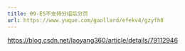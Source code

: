 ```yaml
---
title: 09-ES不支持分组后分页
url: https://www.yuque.com/gaollard/efekv4/gzyfh8
---
```


<https://blog.csdn.net/laoyang360/article/details/79112946>
